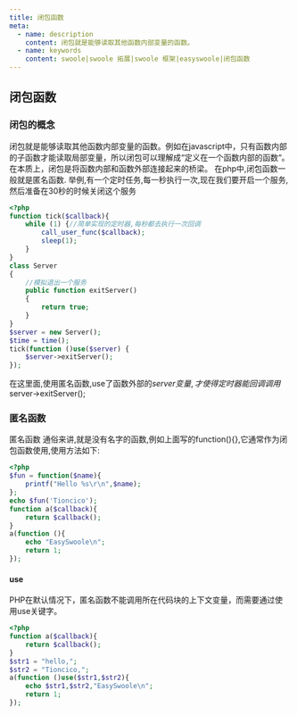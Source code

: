 ```yaml
---
title: 闭包函数
meta:
  - name: description
    content: 闭包就是能够读取其他函数内部变量的函数。
  - name: keywords
    content: swoole|swoole 拓展|swoole 框架|easyswoole|闭包函数
---
```

## 闭包函数

### 闭包的概念
闭包就是能够读取其他函数内部变量的函数。例如在javascript中，只有函数内部的子函数才能读取局部变量，所以闭包可以理解成“定义在一个函数内部的函数“。在本质上，闭包是将函数内部和函数外部连接起来的桥梁。
在php中,闭包函数一般就是匿名函数.
举例,有一个定时任务,每一秒执行一次,现在我们要开启一个服务,然后准备在30秒的时候关闭这个服务
```php
<?php
function tick($callback){
    while (1) {//简单实现的定时器,每秒都去执行一次回调
        call_user_func($callback);
        sleep(1);
    }
}
class Server
{
    //模拟退出一个服务
    public function exitServer()
    {
        return true;
    }
}
$server = new Server();
$time = time();
tick(function ()use($server) {
    $server->exitServer();
});
```
在这里面,使用匿名函数,use了函数外部的$server变量,才使得定时器能回调调用$server->exitServer();


### 匿名函数
匿名函数 通俗来讲,就是没有名字的函数,例如上面写的function(){},它通常作为闭包函数使用,使用方法如下:
```php
<?php
$fun = function($name){
    printf("Hello %s\r\n",$name);
};
echo $fun('Tioncico');
function a($callback){
    return $callback();
}
a(function (){
    echo "EasySwoole\n";
    return 1;
});
```

#### use
PHP在默认情况下，匿名函数不能调用所在代码块的上下文变量，而需要通过使用use关键字。
```php
<?php
function a($callback){
    return $callback();
}
$str1 = "hello,";
$str2 = "Tioncico,";
a(function ()use($str1,$str2){
    echo $str1,$str2,"EasySwoole\n";
    return 1;
});

```


